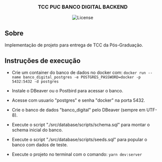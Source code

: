 <h3 align="center">
  TCC PUC BANCO DIGITAL BACKEND
</h3>

<p align="center">
  <img alt="License" src="https://img.shields.io/badge/license-MIT-%2304D361">
</p>

## Sobre

Implementação de projeto para entrega de TCC da Pós-Graduação.

## Instruções de execução

- Crie um container do banco de dados no docker com: `docker run --name banco_digital_postgres -e POSTGRES_PASSWORD=docker -p 5432:5432 -d postgres`

- Instale o DBeaver ou o Postbird para acessar o banco.

- Acesse com usuario "postgres" e senha "docker" na porta 5432.

- Crie o banco de dados "banco_digital" pelo DBeaver (sempre em UTF-8).

- Execute o script "./src/database/scripts/schema.sql" para montar o schema inicial do banco.

- Execute o script "./src/database/scripts/seeds.sql" para popular o banco com dados de teste.

- Execute o projeto no terminal com o comando: `yarn dev:server`
